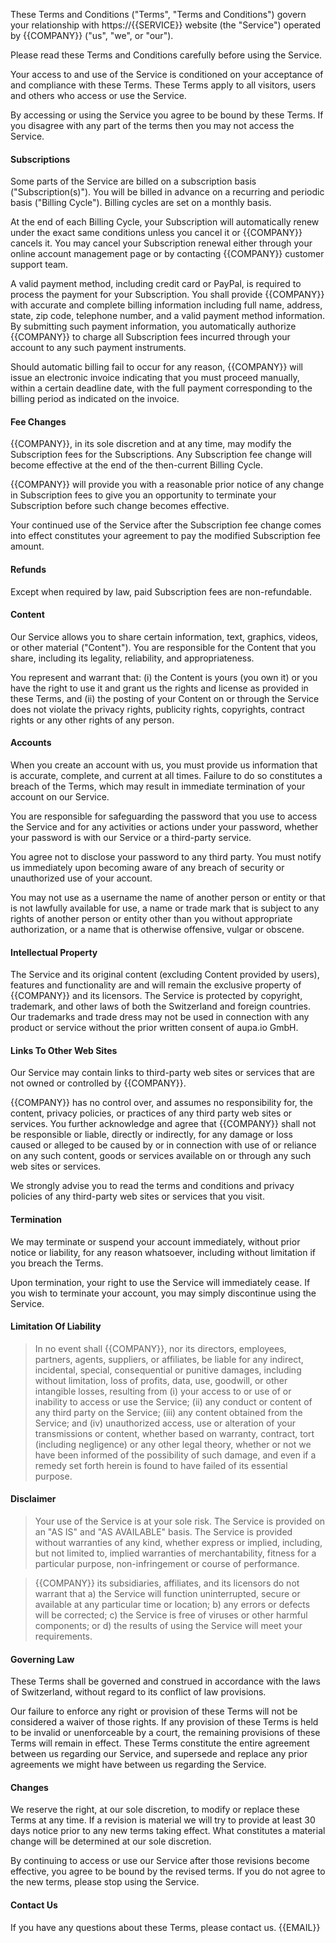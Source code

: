 These Terms and Conditions ("Terms", "Terms and Conditions") govern your relationship with
https://{{SERVICE}} website (the "Service") operated by {{COMPANY}} ("us", "we",
or "our").

Please read these Terms and Conditions carefully before using the Service.

Your access to and use of the Service is conditioned on your acceptance of and compliance with these Terms.
These Terms apply to all visitors, users and others who access or use the Service.

By accessing or using the Service you agree to be bound by these Terms. If you disagree with any part of the
terms then you may not access the Service.


#### Subscriptions

Some parts of the Service are billed on a subscription basis ("Subscription(s)"). You will be billed in
advance on a recurring and periodic basis ("Billing Cycle"). Billing cycles are set on a monthly basis.

At the end of each Billing Cycle, your Subscription will automatically renew under the exact same conditions
unless you cancel it or {{COMPANY}} cancels it. You may cancel your Subscription renewal either through
your online account management page or by contacting {{COMPANY}} customer support team.

A valid payment method, including credit card or PayPal, is required to process the payment for your
Subscription. You shall provide {{COMPANY}} with accurate and complete billing information including full
name, address, state, zip code, telephone number, and a valid payment method information. By submitting such
payment information, you automatically authorize {{COMPANY}} to charge all Subscription fees incurred
through your account to any such payment instruments.

Should automatic billing fail to occur for any reason, {{COMPANY}} will issue an electronic invoice
indicating that you must proceed manually, within a certain deadline date, with the full payment
corresponding to the billing period as indicated on the invoice.


#### Fee Changes

{{COMPANY}}, in its sole discretion and at any time, may modify the Subscription fees for the Subscriptions.
Any Subscription fee change will become effective at the end of the then-current Billing Cycle.

{{COMPANY}} will provide you with a reasonable prior notice of any change in Subscription fees to give you
an opportunity to terminate your Subscription before such change becomes effective.

Your continued use of the Service after the Subscription fee change comes into effect constitutes your
agreement to pay the modified Subscription fee amount.


#### Refunds

Except when required by law, paid Subscription fees are non-refundable.


#### Content

Our Service allows you to share certain information, text,
graphics, videos, or other material ("Content"). You are responsible for the Content that you share, including its legality, reliability, and appropriateness.

You represent and warrant that: (i) the Content is yours (you own it) or you have the right to use it and
grant us the rights and license as provided in these Terms, and (ii) the posting of your Content on or
through the Service does not violate the privacy rights, publicity rights, copyrights, contract rights or
any other rights of any person.

#### Accounts

When you create an account with us, you must provide us information that is accurate, complete, and current
at all times. Failure to do so constitutes a breach of the Terms, which may result in immediate termination
of your account on our Service.

You are responsible for safeguarding the password that you use to access the Service and for any activities
or actions under your password, whether your password is with our Service or a third-party service.

You agree not to disclose your password to any third party. You must notify us immediately upon becoming
aware of any breach of security or unauthorized use of your account.

You may not use as a username the name of another person or entity or that is not lawfully available for use,
a name or trade mark that is subject to any rights of another person or entity other than you without
appropriate authorization, or a name that is otherwise offensive, vulgar or obscene.


#### Intellectual Property

The Service and its original content (excluding Content provided by users), features and functionality are
and will remain the exclusive property of {{COMPANY}} and its licensors. The Service is protected by
copyright, trademark, and other laws of both the Switzerland and foreign countries. Our trademarks and trade
dress may not be used in connection with any product or service without the prior written consent of aupa.io
GmbH.


#### Links To Other Web Sites

Our Service may contain links to third-party web sites or services that are not owned or controlled by
{{COMPANY}}.

{{COMPANY}} has no control over, and assumes no responsibility for, the content, privacy policies, or
practices of any third party web sites or services. You further acknowledge and agree that {{COMPANY}}
shall not be responsible or liable, directly or indirectly, for any damage or loss caused or alleged to be
caused by or in connection with use of or reliance on any such content, goods or services available on or
through any such web sites or services.

We strongly advise you to read the terms and conditions and privacy policies of any third-party web sites or
services that you visit.


#### Termination

We may terminate or suspend your account immediately, without prior notice or liability, for any reason
whatsoever, including without limitation if you breach the Terms.

Upon termination, your right to use the Service will immediately cease. If you wish to terminate your
account, you may simply discontinue using the Service.


#### Limitation Of Liability

>In no event shall {{COMPANY}}, nor its directors, employees, partners, agents, suppliers, or affiliates, be
>liable for any indirect, incidental, special, consequential or punitive damages, including without
>limitation, loss of profits, data, use, goodwill, or other intangible losses, resulting from (i) your access
>to or use of or inability to access or use the Service; (ii) any conduct or content of any third party on
>the Service; (iii) any content obtained from the Service; and (iv) unauthorized access, use or alteration of
>your transmissions or content, whether based on warranty, contract, tort (including negligence) or any other
>legal theory, whether or not we have been informed of the possibility of such damage, and even if a remedy
>set forth herein is found to have failed of its essential purpose.


#### Disclaimer

>Your use of the Service is at your sole risk. The Service is provided on an "AS IS" and "AS AVAILABLE" basis.
>The Service is provided without warranties of any kind, whether express or implied, including, but not
>limited to, implied warranties of merchantability, fitness for a particular purpose, non-infringement or
>course of performance.

>{{COMPANY}} its subsidiaries, affiliates, and its licensors do not warrant that a) the Service will function
>uninterrupted, secure or available at any particular time or location; b) any errors or defects will be
>corrected; c) the Service is free of viruses or other harmful components; or d) the results of using the
>Service will meet your requirements.


#### Governing Law

These Terms shall be governed and construed in accordance with the laws of Switzerland, without regard to its
conflict of law provisions.

Our failure to enforce any right or provision of these Terms will not be considered a waiver of those rights.
If any provision of these Terms is held to be invalid or unenforceable by a court, the remaining provisions
of these Terms will remain in effect. These Terms constitute the entire agreement between us regarding our
Service, and supersede and replace any prior agreements we might have between us regarding the Service.


#### Changes

We reserve the right, at our sole discretion, to modify or replace these Terms at any time. If a revision is
material we will try to provide at least 30 days notice prior to any new terms taking effect. What
constitutes a material change will be determined at our sole discretion.

By continuing to access or use our Service after those revisions become effective, you agree to be bound by
the revised terms. If you do not agree to the new terms, please stop using the Service.


#### Contact Us

If you have any questions about these Terms, please contact us.
{{EMAIL}}
